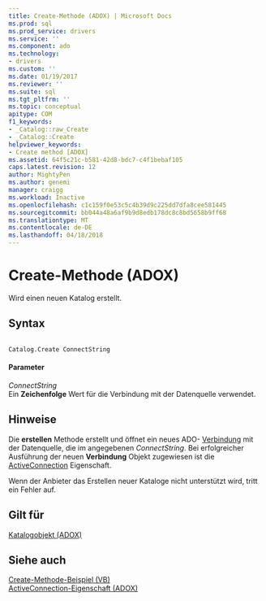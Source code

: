```yaml
---
title: Create-Methode (ADOX) | Microsoft Docs
ms.prod: sql
ms.prod_service: drivers
ms.service: ''
ms.component: ado
ms.technology:
- drivers
ms.custom: ''
ms.date: 01/19/2017
ms.reviewer: ''
ms.suite: sql
ms.tgt_pltfrm: ''
ms.topic: conceptual
apitype: COM
f1_keywords:
- _Catalog::raw_Create
- _Catalog::Create
helpviewer_keywords:
- Create method [ADOX]
ms.assetid: 64f5c21c-b581-42d8-bdc7-c4f1bebaf105
caps.latest.revision: 12
author: MightyPen
ms.author: genemi
manager: craigg
ms.workload: Inactive
ms.openlocfilehash: c1c159f0e53c5c4b39d9c225dd7dfa8cee581445
ms.sourcegitcommit: bb044a48a6af9b9d8edb178dc8c8bd5658b9ff68
ms.translationtype: MT
ms.contentlocale: de-DE
ms.lasthandoff: 04/18/2018
---
```

# <a name="create-method-adox"></a>Create-Methode (ADOX)
Wird einen neuen Katalog erstellt.  
  
## <a name="syntax"></a>Syntax  
  
```  
  
Catalog.Create ConnectString  
```  
  
#### <a name="parameters"></a>Parameter  
 *ConnectString*  
 Ein **Zeichenfolge** Wert für die Verbindung mit der Datenquelle verwendet.  
  
## <a name="remarks"></a>Hinweise  
 Die **erstellen** Methode erstellt und öffnet ein neues ADO- [Verbindung](../../../ado/reference/ado-api/connection-object-ado.md) mit der Datenquelle, die im angegebenen *ConnectString*. Bei erfolgreicher Ausführung der neuen **Verbindung** Objekt zugewiesen ist die [ActiveConnection](../../../ado/reference/adox-api/activeconnection-property-adox.md) Eigenschaft.  
  
 Wenn der Anbieter das Erstellen neuer Kataloge nicht unterstützt wird, tritt ein Fehler auf.  
  
## <a name="applies-to"></a>Gilt für  
 [Katalogobjekt (ADOX)](../../../ado/reference/adox-api/catalog-object-adox.md)  
  
## <a name="see-also"></a>Siehe auch  
 [Create-Methode-Beispiel (VB)](../../../ado/reference/adox-api/create-method-example-vb.md)   
 [ActiveConnection-Eigenschaft (ADOX)](../../../ado/reference/adox-api/activeconnection-property-adox.md)
